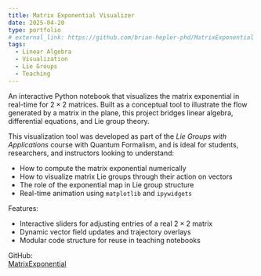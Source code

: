 ```yaml
---
title: Matrix Exponential Visualizer
date: 2025-04-20
type: portfolio
# external_link: https://github.com/brian-hepler-phd/MatrixExponential
tags:
  - Linear Algebra
  - Visualization
  - Lie Groups
  - Teaching
---
```


An interactive Python notebook that visualizes the matrix exponential in real-time for $2 \times 2$ matrices. Built as a conceptual tool to illustrate the flow generated by a matrix in the plane, this project bridges linear algebra, differential equations, and Lie group theory.

<!--more-->

This visualization tool was developed as part of the *Lie Groups with Applications* course with Quantum Formalism, and is ideal for students, researchers, and instructors looking to understand:

- How to compute the matrix exponential numerically
- How to visualize matrix Lie groups through their action on vectors
- The role of the exponential map in Lie group structure
- Real-time animation using `matplotlib` and `ipywidgets`

Features:

- Interactive sliders for adjusting entries of a real $2 \times 2$ matrix
- Dynamic vector field updates and trajectory overlays
- Modular code structure for reuse in teaching notebooks

GitHub:  
[MatrixExponential](https://github.com/brian-hepler-phd/MatrixExponential)
